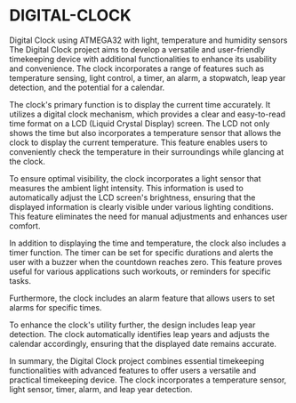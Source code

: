 # DIGITAL-CLOCK
Digital Clock using ATMEGA32 with light, temperature and humidity sensors
The Digital Clock project aims to develop a versatile and user-friendly timekeeping device with additional functionalities to enhance its usability and convenience. The clock incorporates a range of features such as temperature sensing, light control, a timer, an alarm, a stopwatch, leap year detection, and the potential for a calendar. 

The clock's primary function is to display the current time accurately. It utilizes a digital clock mechanism, which provides a clear and easy-to-read time format on a LCD (Liquid Crystal Display) screen. The LCD not only shows the time but also incorporates a temperature sensor that allows the clock to display the current temperature. This feature enables users to conveniently check the temperature in their surroundings while glancing at the clock.

To ensure optimal visibility, the clock incorporates a light sensor that measures the ambient light intensity. This information is used to automatically adjust the LCD screen's brightness, ensuring that the displayed information is clearly visible under various lighting conditions. This feature eliminates the need for manual adjustments and enhances user comfort.

In addition to displaying the time and temperature, the clock also includes a timer function. The timer can be set for specific durations and alerts the user with a buzzer when the countdown reaches zero. This feature proves useful for various applications such workouts, or reminders for specific tasks.

Furthermore, the clock includes an alarm feature that allows users to set alarms for specific times. 

To enhance the clock's utility further, the design includes leap year detection. The clock automatically identifies leap years and adjusts the calendar accordingly, ensuring that the displayed date remains accurate.

In summary, the Digital Clock project combines essential timekeeping functionalities with advanced features to offer users a versatile and practical timekeeping device. The clock incorporates a temperature sensor, light sensor, timer, alarm, and leap year detection.
